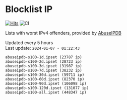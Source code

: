 # Blocklist IP

[![Hits](https://hits.seeyoufarm.com/api/count/incr/badge.svg?url=https%3A%2F%2Fgithub.com%2Fborestad%2Fblocklist-ip%2F&count_bg=%2379C83D&title_bg=%23555555&icon=&icon_color=%23E7E7E7&title=hits&edge_flat=false)](https://hits.seeyoufarm.com)  ![CI](https://img.shields.io/github/workflow/status/borestad/blocklist-ip/CI?style=flat-square)

Lists with worst IPv4 offenders, provided by [AbuseIPDB](https://www.abuseipdb.com/)

<!-- FOOTER-PLACEHOLDER -->
Updated every 5 hours<br>
Last update: `2024-01-07 - 01:22:43`
```
abuseipdb-s100-1d.ipset (23787 ip)
abuseipdb-s100-2d.ipset (28723 ip)
abuseipdb-s100-3d.ipset (31987 ip)
abuseipdb-s100-7d.ipset (38232 ip)
abuseipdb-s100-30d.ipset (59711 ip)
abuseipdb-s100-60d.ipset (82370 ip)
abuseipdb-s100-90d.ipset (106098 ip)
abuseipdb-s100-120d.ipset (131077 ip)
abuseipdb-s100-all.ipset (448347 ip)
```
